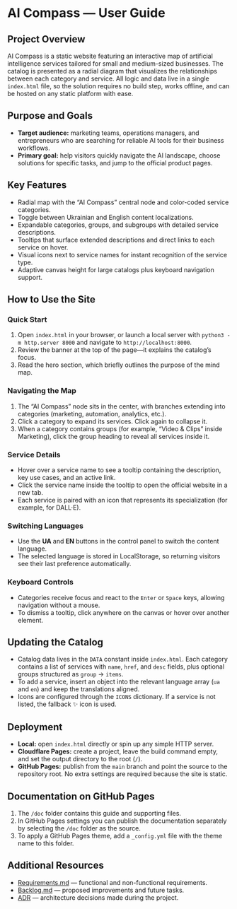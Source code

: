 # AI Compass — User Guide

## Project Overview
AI Compass is a static website featuring an interactive map of artificial intelligence services tailored for small and medium-sized businesses. The catalog is presented as a radial diagram that visualizes the relationships between each category and service. All logic and data live in a single `index.html` file, so the solution requires no build step, works offline, and can be hosted on any static platform with ease.

## Purpose and Goals
- **Target audience:** marketing teams, operations managers, and entrepreneurs who are searching for reliable AI tools for their business workflows.
- **Primary goal:** help visitors quickly navigate the AI landscape, choose solutions for specific tasks, and jump to the official product pages.

## Key Features
- Radial map with the “AI Compass” central node and color-coded service categories.
- Toggle between Ukrainian and English content localizations.
- Expandable categories, groups, and subgroups with detailed service descriptions.
- Tooltips that surface extended descriptions and direct links to each service on hover.
- Visual icons next to service names for instant recognition of the service type.
- Adaptive canvas height for large catalogs plus keyboard navigation support.

## How to Use the Site
### Quick Start
1. Open `index.html` in your browser, or launch a local server with `python3 -m http.server 8000` and navigate to `http://localhost:8000`.
2. Review the banner at the top of the page—it explains the catalog’s focus.
3. Read the hero section, which briefly outlines the purpose of the mind map.

### Navigating the Map
1. The “AI Compass” node sits in the center, with branches extending into categories (marketing, automation, analytics, etc.).
2. Click a category to expand its services. Click again to collapse it.
3. When a category contains groups (for example, “Video & Clips” inside Marketing), click the group heading to reveal all services inside it.

### Service Details
- Hover over a service name to see a tooltip containing the description, key use cases, and an active link.
- Click the service name inside the tooltip to open the official website in a new tab.
- Each service is paired with an icon that represents its specialization (for example,  for DALL·E).

### Switching Languages
- Use the **UA** and **EN** buttons in the control panel to switch the content language.
- The selected language is stored in LocalStorage, so returning visitors see their last preference automatically.

### Keyboard Controls
- Categories receive focus and react to the `Enter` or `Space` keys, allowing navigation without a mouse.
- To dismiss a tooltip, click anywhere on the canvas or hover over another element.

## Updating the Catalog
- Catalog data lives in the `DATA` constant inside `index.html`. Each category contains a list of services with `name`, `href`, and `desc` fields, plus optional groups structured as `group` → `items`.
- To add a service, insert an object into the relevant language array (`ua` and `en`) and keep the translations aligned.
- Icons are configured through the `ICONS` dictionary. If a service is not listed, the fallback ✨ icon is used.

## Deployment
- **Local:** open `index.html` directly or spin up any simple HTTP server.
- **Cloudflare Pages:** create a project, leave the build command empty, and set the output directory to the root (`/`).
- **GitHub Pages:** publish from the `main` branch and point the source to the repository root. No extra settings are required because the site is static.

## Documentation on GitHub Pages
1. The `/doc` folder contains this guide and supporting files.
2. In GitHub Pages settings you can publish the documentation separately by selecting the `/doc` folder as the source.
3. To apply a GitHub Pages theme, add a `_config.yml` file with the theme name to this folder.

## Additional Resources
- [Requirements.md](./Requirements.md) — functional and non-functional requirements.
- [Backlog.md](./Backlog.md) — proposed improvements and future tasks.
- [ADR](./adr) — architecture decisions made during the project.
